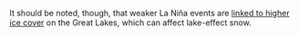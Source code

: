 It should be noted, though, that weaker La Niña events are [linked to higher ice cover](https://www.glerl.noaa.gov/pubs/abstracts/abs2012fy.html) on the Great Lakes, which can affect lake-effect snow.